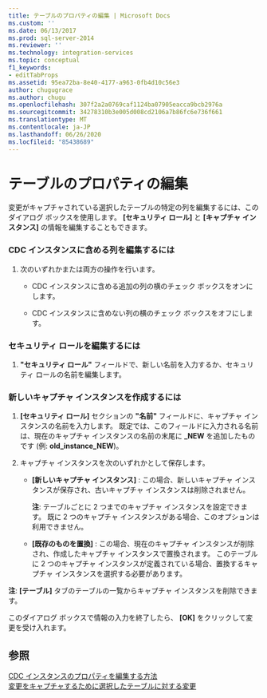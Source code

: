 ```yaml
---
title: テーブルのプロパティの編集 | Microsoft Docs
ms.custom: ''
ms.date: 06/13/2017
ms.prod: sql-server-2014
ms.reviewer: ''
ms.technology: integration-services
ms.topic: conceptual
f1_keywords:
- editTabProps
ms.assetid: 95ea72ba-8e40-4177-a963-0fb4d10c56e3
author: chugugrace
ms.author: chugu
ms.openlocfilehash: 307f2a2a0769caf1124ba07905eacca9bcb2976a
ms.sourcegitcommit: 34278310b3e005d008cd2106a7b86fc6e736f661
ms.translationtype: MT
ms.contentlocale: ja-JP
ms.lasthandoff: 06/26/2020
ms.locfileid: "85438689"
---
```

# <a name="edit-the-table-properties"></a>テーブルのプロパティの編集
  変更がキャプチャされている選択したテーブルの特定の列を編集するには、このダイアログ ボックスを使用します。 **[セキュリティ ロール]** と **[キャプチャ インスタンス]** の情報を編集することもできます。  
  
### <a name="to-edit-the-columns-to-include-in-the-cdc-instance"></a>CDC インスタンスに含める列を編集するには  
  
1.  次のいずれかまたは両方の操作を行います。  
  
    -   CDC インスタンスに含める追加の列の横のチェック ボックスをオンにします。  
  
    -   CDC インスタンスに含めない列の横のチェック ボックスをオフにします。  
  
### <a name="to-edit-the-security-role"></a>セキュリティ ロールを編集するには  
  
1.  **"セキュリティ ロール"** フィールドで、新しい名前を入力するか、セキュリティ ロールの名前を編集します。  
  
### <a name="to-create-a-new-capture-instance"></a>新しいキャプチャ インスタンスを作成するには  
  
1.  **[セキュリティ ロール]** セクションの **"名前"** フィールドに、キャプチャ インスタンスの名前を入力します。 既定では、このフィールドに入力される名前は、現在のキャプチャ インスタンスの名前の末尾に **_NEW** を追加したものです (例: **old_instance_NEW**)。  
  
2.  キャプチャ インスタンスを次のいずれかとして保存します。  
  
    -   **[新しいキャプチャ インスタンス]** : この場合、新しいキャプチャ インスタンスが保存され、古いキャプチャ インスタンスは削除されません。  
  
         **注**: テーブルごとに 2 つまでのキャプチャ インスタンスを設定できます。 既に 2 つのキャプチャ インスタンスがある場合、このオプションは利用できません。  
  
    -   **[既存のものを置換]** : この場合、現在のキャプチャ インスタンスが削除され、作成したキャプチャ インスタンスで置換されます。 このテーブルに 2 つのキャプチャ インスタンスが定義されている場合、置換するキャプチャ インスタンスを選択する必要があります。  
  
 **注**: **[テーブル]** タブのテーブルの一覧からキャプチャ インスタンスを削除できます。  
  
 このダイアログ ボックスで情報の入力を終了したら、 **[OK]** をクリックして変更を受け入れます。  
  
## <a name="see-also"></a>参照  
 [CDC インスタンスのプロパティを編集する方法](how-to-edit-the-cdc-instance-properties.md)   
 [変更をキャプチャするために選択したテーブルに対する変更](make-changes-to-the-tables-selected-for-capturing-changes.md)  
  
  
